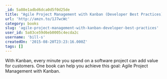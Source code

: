 ```yaml
---
_id: 5a88e1adbd6dca0d5f0d25de
title: "Agile Project Management with Kanban (Developer Best Practices)"
url: 'http://amzn.to/1J7wcWc'
category: books
slug: 'agile-project-management-with-kanban-developer-best-practices'
user_id: 5a83ce59d6eb0005c4ecda2c
username: 'bill-s'
createdOn: '2015-08-20T23:23:16.000Z'
tags: []
---
```


With Kanban, every minute you spend on a software project can add value for customers. One book can help you achieve this goal: Agile Project Management with Kanban.
